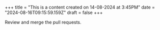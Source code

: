 +++
title = "This is a content created on 14-08-2024 at 3:45PM"
date = "2024-08-16T09:15:59.159Z"
draft = false
+++

  Review and merge the pull requests.
        
